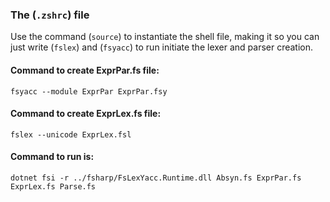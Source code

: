 ### The (`.zshrc`) file
Use the command (`source`) to instantiate the shell file, making it so you can just write (`fslex`) and (`fsyacc`)
to run initiate the lexer and parser creation.

#### Command to create ExprPar.fs file:
`fsyacc --module ExprPar ExprPar.fsy`
#### Command to create ExprLex.fs file: 
`fslex --unicode ExprLex.fsl`
#### Command to run is: 
`dotnet fsi -r ../fsharp/FsLexYacc.Runtime.dll Absyn.fs ExprPar.fs ExprLex.fs Parse.fs`